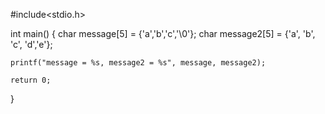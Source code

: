 #include<stdio.h>

int main()
{
    char message[5] = {'a','b','c','\0'};
    char message2[5] = {'a', 'b', 'c', 'd','e'};
    
    printf("message = %s, message2 = %s", message, message2);
    
    return 0;
}
